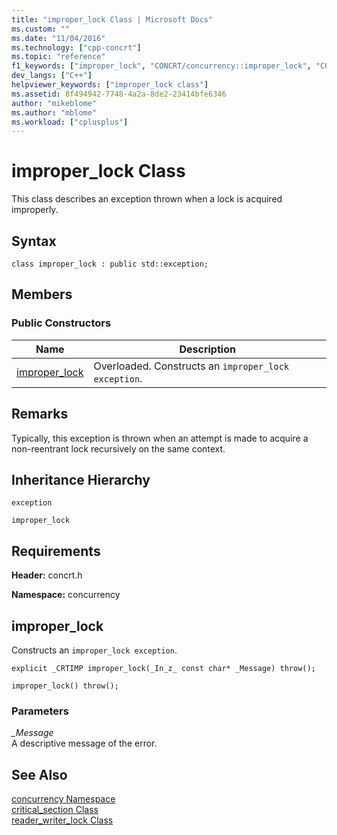 ```yaml
---
title: "improper_lock Class | Microsoft Docs"
ms.custom: ""
ms.date: "11/04/2016"
ms.technology: ["cpp-concrt"]
ms.topic: "reference"
f1_keywords: ["improper_lock", "CONCRT/concurrency::improper_lock", "CONCRT/concurrency::improper_lock::improper_lock"]
dev_langs: ["C++"]
helpviewer_keywords: ["improper_lock class"]
ms.assetid: 8f494942-7748-4a2a-8de2-23414bfe6346
author: "mikeblome"
ms.author: "mblome"
ms.workload: ["cplusplus"]
---
```

# improper_lock Class

This class describes an exception thrown when a lock is acquired improperly.

## Syntax

```
class improper_lock : public std::exception;
```

## Members

### Public Constructors

|Name|Description|
|----------|-----------------|
|[improper_lock](#ctor)|Overloaded. Constructs an `improper_lock exception`.|

## Remarks

Typically, this exception is thrown when an attempt is made to acquire a non-reentrant lock recursively on the same context.

## Inheritance Hierarchy

`exception`

`improper_lock`

## Requirements

**Header:** concrt.h

**Namespace:** concurrency

##  <a name="ctor"></a> improper_lock

Constructs an `improper_lock exception`.

```
explicit _CRTIMP improper_lock(_In_z_ const char* _Message) throw();

improper_lock() throw();
```

### Parameters

*_Message*<br/>
A descriptive message of the error.

## See Also

[concurrency Namespace](concurrency-namespace.md)<br/>
[critical_section Class](critical-section-class.md)<br/>
[reader_writer_lock Class](reader-writer-lock-class.md)
